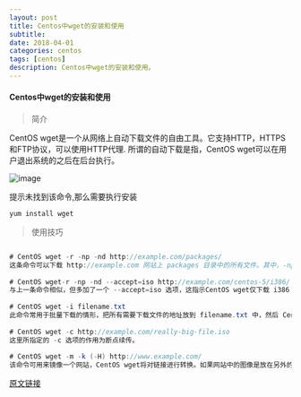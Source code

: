 ```yaml
---
layout: post
title: Centos中wget的安装和使用
subtitle: 
date: 2018-04-01
categories: centos
tags: [centos]
description: Centos中wget的安装和使用。
---
```


#### Centos中wget的安装和使用
> 简介

CentOS wget是一个从网络上自动下载文件的自由工具。它支持HTTP，HTTPS和FTP协议，可以使用HTTP代理. 所谓的自动下载是指，CentOS wget可以在用户退出系统的之后在后台执行。

![image](http://cnsyear.com/images/blog/TIM截图20180401190718.png)

提示未找到该命令,那么需要执行安装

```Java
yum install wget
```

> 使用技巧

```Java

# CentOS wget -r -np -nd http://example.com/packages/
这条命令可以下载 http://example.com 网站上 packages 目录中的所有文件。其中，-np 的作用是不遍历父目录，-nd 表示不在本机重新创建目录结构。
 
# CentOS wget-r -np -nd --accept=iso http://example.com/centos-5/i386/
与上一条命令相似，但多加了一个 --accept=iso 选项，这指示CentOS wget仅下载 i386 目录中所有扩展名为 iso 的文件。你也可以指定多个扩展名，只需用逗号分隔即可。
 
# CentOS wget -i filename.txt
此命令常用于批量下载的情形，把所有需要下载文件的地址放到 filename.txt 中，然后 CentOS wget 就会自动为你下载所有文件了。
 
# CentOS wget -c http://example.com/really-big-file.iso
这里所指定的 -c 选项的作用为断点续传。
 
# CentOS wget -m -k (-H) http://www.example.com/
该命令可用来镜像一个网站，CentOS wget将对链接进行转换。如果网站中的图像是放在另外的站点，那么可以使用 -H 选项
```

[原文链接](https://www.cnblogs.com/liaojie970/p/5939605.html)
